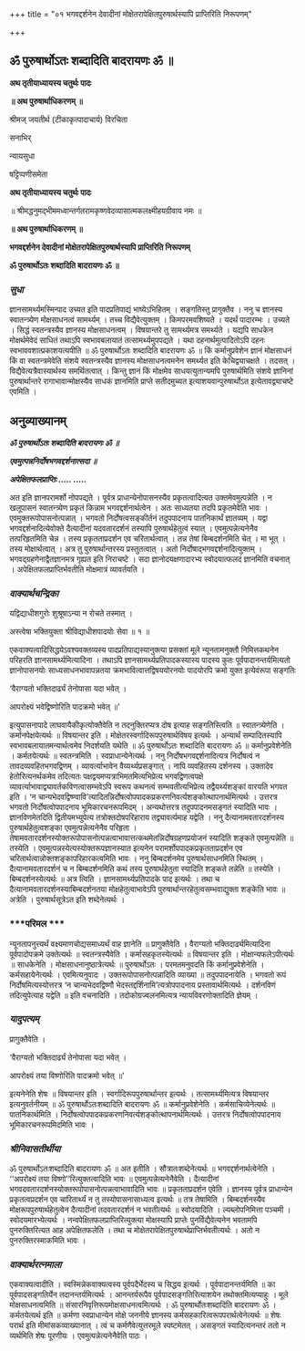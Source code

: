 +++
title = "०१ भगवद्दर्शनेन देवादीनां मोक्षेतरापेक्षितपुरुषार्थस्यापि प्राप्तिरिति निरूपणम्"

+++


## ॐ पुरुषार्थोऽतः शब्दादिति बादरायणः ॐ ॥

**अथ तृतीयाध्यायस्य चतुर्थः पादः**

**॥ अथ पुरुषार्थाधिकरणम् ॥**

श्रीमज् जयतीर्थ (टीकाकृत्पादाचार्य) विरचिता

सनाभिर्

न्यायसुधा

षट्टिप्पणीसमेता

**अथ तृतीयाध्यायस्य चतुर्थः पादः**

॥ श्रीमद्धनुमद्भीममध्वान्तर्गतरामकृष्णवेदव्यासात्मकलक्ष्मीहयग्रीवाय नमः ॥

**॥ अथ पुरुषार्थाधिकरणम् ॥**

**भगवद्दर्शनेन देवादीनां मोक्षेतरापेक्षितपुरुषार्थस्यापि प्राप्तिरिति निरूपणम्**

**ॐ पुरुषार्थोऽतः शब्दादिति बादरायणः ॐ ॥**

### ***सुधा***

ज्ञानसामर्थ्यमस्मिन्पाद उच्यत इति पादप्रतिपाद्यं भाष्येऽभिहितम् । सङ्गतिस्तु प्रागुक्तैव । ननु च ज्ञानस्य स्वातन्त्र्येण मोक्षसाधनत्वं सामर्थ्यम् । तच्च विद्यैवेत्युक्तम् । किमपरमवशिष्यते । यदर्थं पादारम्भः । उच्यते । सिद्धं स्वतन्त्रस्यैव ज्ञानस्य मोक्षसाधनत्वम् । विषयान्तरे तु सामर्थ्यमत्र समर्थ्यते । यद्यपि साधकेन मोक्षर्थमेवेदं साधितं तथाऽपि स्वभावबलायातं तत्सामर्थ्यमुपपद्यते । यथा दहनार्थमुत्पादितोऽपि दहनः स्वभाववशात्प्रकाशयत्यपीति ॥ ॐ पुरुषार्थोऽतः शब्दादिति बादरायणः ॐ ॥ किं कर्मानुप्रवेशेन ज्ञानं मोक्षसाधनं किं वा स्वतन्त्रमेवेति संशये स्वतन्त्रस्यैव ज्ञानस्य मोक्षसाधनत्वमनेन समर्थ्यत इति केचिद्व्याचक्षते । तदसत् । विद्यैवेत्यत्रैवास्यार्थस्य समर्थितत्वात् । किन्तु ज्ञानं किं मोक्षमेव साधयत्युतान्यमपि पुरुषार्थमिति संशये ज्ञानिनां पुरुषार्थान्तरे रागाभावान्मोक्षस्यैव साधकं ज्ञानमिति प्राप्ते सतीदमुच्यत इत्याशयवान्पुरुषार्थोऽत इत्येतावद्व्याचष्टे एवमिति ।

## **अनुव्याख्यानम्**

***ॐ पुरुषार्थोऽतः शब्दादिति बादरायणः ॐ ॥***

***एवमुत्पन्ननिर्दोषभगवद्दर्शनात्सदा ॥***

***अपेक्षितफलप्राप्तिः ..... .....***

अत इति ज्ञानपरामर्शो नोपपद्यते । पूर्वत्र प्राधान्येनोपासनस्यैव प्रकृतत्वादित्यत उक्तमेवमुत्पन्नेति । न खलूपासनं स्वातन्त्र्येण प्रकृतं किन्नाम भगवद्दर्शनार्थत्वेन । अतः साध्यतया तदपि प्रकृतमेवेति भावः । एवमुक्तरूपोपासनोत्पन्नात् । भगवतो निर्दोषत्वसङ्कीर्तनं तदुपपादनाय पातनिकार्थं ज्ञातव्यम् । यद्वा भगवद्दर्शनादित्येवोक्ते दैत्यादीनां यदवतारदर्शनं तस्यापि पुरुषार्थहेतुत्वं स्यात् । एवमुत्पन्नेत्यनेनैव तत्परिहृतमिति चेन्न । तस्य प्रकृतताप्रदर्शन एव चरितार्थत्वात् । तन्न तेषां बिम्बदर्शनमिति चेत् । मा भूत् । तस्य मोक्षार्थत्वात् । अत्र तु पुरुषार्थान्तरस्य प्रस्तुतत्वात् । अतो निर्दोषाद्भगवद्दर्शनादित्युक्तम् । भगवद्ग्रहणेनाद्वैतज्ञानमत्र गृह्यत इति निराचष्टे । सदा ज्ञानोदयक्षणादारभ्य स्वोदयात्फलदं ज्ञानमिति वचनात् । अपेक्षितफलप्राप्तिर्भवतीति मोक्षमात्रं व्यावर्तयति ।

### ***वाक्यार्थचन्द्रिका***

यद्विद्याधीशगुरोः शुश्रूषाऽन्या न रोचते तस्मात् ।

अस्त्वेषा भक्तियुक्ता श्रीविद्याधीशपादयोः सेवा ॥ १ ॥

एकवाक्यत्वादिसिद्धयेऽवश्यवक्तव्यस्य पादप्रतिपाद्यस्यानुक्त्या प्रसक्तां मूले न्यूनतामनुक्तौ निमित्तकथनेन परिहरति ज्ञानसामर्थ्यमित्यादिना । तथाऽपि ज्ञानसामर्थ्यप्रतिपादकस्यास्य पादस्य कुतः पूर्वपादानन्तर्यमित्यतो ज्ञानोपासनयोः साध्यसाधनभावापन्नतया क्रमभावित्वात्तद्विषययोरनयोः पादयोरपि क्रमो युक्त इत्येवंरूपा सङ्गतिः

‘वैराग्यतो भक्तिदार्ढ्यं तेनोपासा यदा भवेत् ।

आपरोक्ष्यं भवेद्विष्णोरिति पादक्रमो भवेत् ॥’

इत्युपासनापादे लाघवायैकीकृत्योक्तैवेति न तदनुक्तिरप्यत्र दोष इत्याह सङ्गतिस्त्विति ॥ स्वातन्त्र्येणेति । कर्मानपेक्षयेत्यर्थः ॥ विषयान्तर इति । मोक्षेतरस्वर्गादिरूपपुरुषार्थविषय इत्यर्थः । अन्यार्थं सम्पादितस्यापि स्वभावबलायातमन्यार्थत्वमेव निदर्शयति यथेति ॥ ॐ पुरुषार्थोऽतः शब्दादिति बादरायणः ॐ ॥ कर्मानुप्रवेशेनेति । कर्मतयेत्यर्थः ॥ स्वतन्त्रमिति । स्वप्राधान्येनेत्यर्थः । ननु निर्दोषभगवद्दर्शनादित्यत्र निर्दोषत्वं न तावदव्यवहितभगवद्विणम् । व्यावर्त्याभावेन वैय्यर्थ्यप्रसङ्गात् । नापि व्यवहितस्य दर्शनस्य । उक्तादेव हेतोरित्यनर्थकमेव तदित्यतः पक्षद्वयमप्यत्राभिमतमित्यभिप्रेत्य भगवद्विणत्वपक्षे व्यावर्त्याभावाद्व्यावर्तकविणत्वासम्भवेऽपि स्वरूप कथनत्वं सम्भवतीत्यभिप्रेत्य तद्वैयर्थ्यशङ्कां वारयति भगवत इति । ‘न चान्यभेदवद्विष्ण्वावि’त्यादितन्निर्दोषत्वोपपादकप्रकरणनिवर्त्यशङ्कोत्थापनार्थमित्यर्थः । उत्तरत्र भगवतो निर्दोषत्वोपपादनाय भूमिकारचनरूपमिदम् । अन्यथोत्तरत्र तदुपपादनमसङ्गतं स्यादिति भावः । ज्ञानविणमेतदिति द्वितीयमभ्युपेत्य तत्रोक्तदोषपरिहाराय तद्व्यावर्त्यमाह यद्वेति । ननु दैत्यानामवतारदर्शनस्य पुरुषार्थहेतुत्वशङ्का एवमुत्पन्नेत्यनेनैव परिहृता । तेषामवतारदर्शनस्योक्तरूपोपासनोत्पन्नत्वाभावात्तत्कथमेतन्निर्दोषग्रहणप्रयोजनं स्यादिति शङ्कते एवमुत्पन्नेति ॥ तस्येति । एवमुत्पन्नस्येत्यस्योक्तरूपज्ञानस्यात इत्यनेन परामर्शोपपादकप्रकृतताप्रदर्शन एव चरितार्थत्वान्नोक्तशङ्कापरिहारकत्वमिति भावः । ननु बिम्बदर्शनमेव पुरुषार्थसाधनमिति स्थितम् । दैत्यानामवतारदर्शनं च न बिम्बदर्शनमिति कथं तस्य पुरुषार्थहेतुता स्यादिति शङ्कते तन्नेति ॥ तस्येति । बिम्बदर्शनस्येत्यर्थः ॥ अत्र त्विति । ज्ञानसामर्थ्यप्रतिपादके पाद इत्यर्थः । तथा च दैत्यानामवतारदर्शनस्याबिम्बदर्शनतया मोक्षहेतुत्वाभावेऽपि पुरुषार्थान्तरहेतुत्वसम्भवाद्युक्ता शङ्केति भावः ॥ अत्रेति । पुरुषार्थसूत्रेऽत इति शब्देनेत्यर्थः ।

### ***परिमल ***

न्यूनतापनुत्त्यर्थं वक्ष्यमाणचोद्यसमाध्यर्थं वाह ज्ञानेति ॥ प्रागुक्तैवेति । वैराग्यतो भक्तिदार्ढ्यमित्यादिना पूर्वपादोपक्रमे उक्तेत्यर्थः ॥ स्वतन्त्रस्यैवेति । कर्मासहकृतस्येत्यर्थः ॥ विषयान्तर इति । मोक्षान्यफलेऽपीत्यर्थः ॥ साधकेनेति । मोक्षसाधनानुष्ठात्रेत्यर्थः ॥ पुरुषार्थोऽतः । परमतमनुवदति किं कर्मानुप्रवेशेनेति । कर्मसहायेनेत्यर्थः । एवमित्यनुवादः । उक्तरूपोपासनोत्पन्नादिति व्याख्या ॥ तदुपपादनायेति । भगवतो रूपं निर्दोषमित्यस्योत्तरत्र ‘न चान्यभेदवद्विष्णौ भेदस्तद्दर्शिनामि’त्यत्रोपपादनाय प्रस्तावार्थमित्यर्थः । दर्शनविणं तदित्युपेत्याह यद्वेति ॥ इति वचनादिति । तदोकोग्रज्वलनमित्यत्र न्यायविवरणोक्तादिति ज्ञेयम् ।

### ***यादुपत्यम्***

प्रागुक्तैवेति ।

‘वैराग्यतो भक्तिदार्ढ्यं तेनोपासा यदा भवेत् ।

आपरोक्ष्यं तया विष्णोरिति पादक्रमो भवेत् ॥’

इत्यनेनेति शेषः ॥ विषयान्तर इति । स्वर्गादिरूपपुरुषार्थान्तर इत्यर्थः । तत्सामर्थ्यमित्यत्र विषयान्तर इत्यनुवर्तनीयम् ॥ ॐ पुरुषार्थोऽतःशब्दादिति बादरायणः ॐ ॥ कर्मानुप्रवेशेनेति । कर्मसाचिव्येनेत्यर्थः ॥ पातनिकार्थमिति । निर्दोषत्वोपपादकप्रकरणनिवर्त्यशङ्कोत्थापनार्थमित्यर्थः । उत्तरत्र निर्दोषत्वोपपादनाय भूमिकारचनरूपमिदमिति भावः ।

### ***श्रीनिवासतीर्थीया***

ॐ पुरुषार्थोऽतःशब्दादिति बादरायणः ॐ ॥ अत इतीति । सौत्रातःशब्देनेत्यर्थः ॥ भगवद्दर्शनार्थत्वेनेति । ‘‘अपरोक्ष्यं तया विष्णो’’रित्युक्तत्वादिति भावः ॥ एवमुत्पन्नेत्यनेनैवेति । दैत्यादीनां भगवदवतारदर्शनस्योक्तरूपोपासनोत्पन्नत्वाभावादिति भावः ॥ प्रकृतताप्रदर्शन एवेति । ज्ञानस्य पूर्वत्र प्राधान्येन प्रकृतत्वप्रदर्शन एव चारितार्थ्यं न तु तस्योपासनासाध्यत्व इत्यर्थः ॥ तत्र तेषामिति । बिम्बदर्शनस्यैव मोक्षरूपपुरुषार्थहेतुत्वेन दैत्यादीनां तदवतारदर्शनं न भवतीत्यर्थः ॥ स्वोदयादिति । ल्यब्लोपनिमित्ता पञ्चमी । स्वोदयमारभ्येत्यर्थः । नन्वपेक्षितफलप्राप्तिरित्युक्त्या मोक्षस्यापि प्राप्तेः पुनर्विद्यैवेत्यनेन भवतामपि पुनरुक्तिरित्यत आह अपेक्षितफलेति । तथा च मोक्षेतरापेक्षितपुरुषार्थप्राप्तिर्भवतीत्यर्थः । अतो न पुनरुक्तिरस्माकमिति भावः ।

### ***वाक्यार्थरत्नमाला***

एकवाक्यत्वादीति । स्वस्मिन्नेकवाक्यत्वस्य पूर्वपदैर्भेदस्य च सिद्धय इत्यर्थः । पूर्वपादानन्तर्यमिति ॥ का पूर्वपादसङ्गतिर्येन तदानन्तर्यमित्यर्थः । आनन्तर्यरूपैव पूर्वपादसङ्गतिरित्याशयेन तथोक्तमित्यप्याहुः । मूले मोक्षसाधनत्वमिति ॥ संसारनिवृत्तिरूपमोक्षसाधनत्वमित्यर्थः । ॐ पुरुषार्थोतःशब्दादिति बादरायणः ॐ । कर्मतयेत्यर्थ इति ॥ कर्मणा स्वप्राधान्येन मोक्षे जननीये ज्ञानस्य कर्मसहकारित्वरूपपरार्थत्वेनेत्यर्थः ॥ शेषः परार्थ इति मीमांसकव्याख्यानात् । त्वं च कर्मणैवेत्युत्तरमूले स्पष्टमेतत् । असङ्गतं स्यादित्यनन्तरं ततो न व्यर्थमिति शेषः पूरणीयः । एवमुत्पन्नेत्यनेनैवेति पाठः ।

